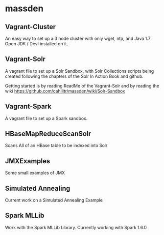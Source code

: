 massden
=======
Vagrant-Cluster
-------------
An easy way to set up a 3 node cluster with only wget, ntp, and Java 1.7 Open JDK / Devl installed on it.

Vagrant-Solr
-------------
A vagrant file to set up a Solr Sandbox, with Solr Collections scripts being created following the chapters of the Solr In Action Book and github.

Getting started is by reading ReadMe of the Vagrant-Solr and by reading the wiki https://github.com/cahilltr/massden/wiki/Solr-Sandbox

Vagrant-Spark
-------------
A vagrant file to set up a Spark sandbox.

HBaseMapReduceScanSolr
-------------
Scans All of an HBase table to be indexed into Solr

JMXExamples
-----------
Some small examples of JMX

Simulated Annealing
-------------
Current work on a Simulated Annealing Example

Spark MLLib
-----------
Work with the Spark MLLib Library. Currently working with Spark 1.6.0
